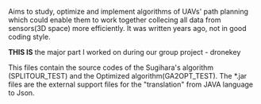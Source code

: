 Aims to study, optimize and implement algorithms of UAVs' path planning which could enable them to work together collecing all data from sensors(3D space) more efficiently. It was written years ago, not in good coding style.

**THIS IS** the major part I worked on during our group project - dronekey

This files contain the source codes of the Sugihara's algorithm (SPLITOUR_TEST) and the Optimized algorithm(GA2OPT_TEST).
The *.jar files are the external support files for the "translation" from JAVA language to Json. 

